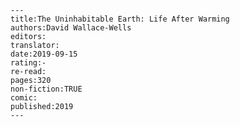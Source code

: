 
    ---
    title:The Uninhabitable Earth: Life After Warming
    authors:David Wallace-Wells
    editors:
    translator:
    date:2019-09-15
    rating:-
    re-read:
    pages:320
    non-fiction:TRUE
    comic:
    published:2019
    ---

    